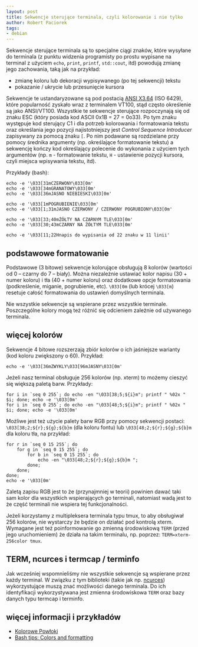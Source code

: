 ```yaml
---
layout: post
title: Sekwencje sterujące terminala, czyli kolorowanie i nie tylko
author: Robert Paciorek
tags:
- debian
---
```


Sekwencje sterujące terminala są to specjalne ciągi znaków, które wysyłane do terminala
(z punktu widzenia programisty po prostu wypisane na terminal z użyciem `echo`, `print`, `printf`, `std::cout`, itd)
powodują zmianę jego zachowania, taką jak na przykład:

* zmianę koloru lub dekoracji wypisywanego (po tej sekwencji) tekstu
* pokazanie / ukrycie lub przesunięcie kursora

Sekwencje te ustandaryzowane są pod postacią [ANSI X3.64](https://en.wikipedia.org/wiki/ANSI_escape_code) (ISO 6429), które popularność zyskało wraz z terminalem VT100, stąd często określenie są jako ANSI/VT100.
Wszystkie te sekwencje sterujące rozpoczynają się od znaku ESC (który posiada kod ASCII 0x1B = 27 = 0o33).
Po tym znaku występuje kod sterujący C1 i dla potrzeb kolorowania i formatowania tekstu oraz określania jego pozycji najistotniejszy jest *Control Sequence Introducer* zapisywany za pomocą znaku `[`.
Po nim podawane są rozdzielane przy pomocy średnika argumenty (np. określające formatowanie tekstu) a sekwencję kończy kod określający polecenie do wykonania z użyciem tych argumentów (np. `m` - formatowanie tekstu, `H` - ustawienie pozycji kursora, czyli miejsca wpisywania tekstu, itd).

Przykłady (bash):

	echo -e '\033[31mCZERWONY\033[0m'
	echo -e '\033[34mGRANATOWY\033[0m'
	echo -e '\033[36mJASNO NIEBIESKI\033[0m'
	
	echo -e '\033[1mPOGRUBIENIE\033[0m'
	echo -e '\033[1;31mJASNO CZERWONY / CZERWONY POGRUBIONY\033[0m'
	
	echo -e '\033[33;40mŻÓŁTY NA CZARNYM TLE\033[0m'
	echo -e '\033[30;43mCZARNY NA ŻÓŁTYM TLE\033[0m'
	
	echo -e '\033[11;22Hnapis do wypisania od 22 znaku w 11 linii'

## podstawowe formatowanie

Podstawowe (3 bitowe) sekwencje kolorujące obsługują 8 kolorów (wartości od 0 – czarny do 7 – biały).
Można niezależnie ustawiać kolor napisu (30 + numer koloru) i tła (40 + numer koloru) oraz dodatkowe opcje formatowania (podkreślenie, miganie, pogrubienie, etc).
`\033[0m` (lub krócej `\033[m`) resetuje całość formatowania do ustawień domyślnych terminala.

Nie wszystkie sekwencje są wspierane przez wszystkie terminale.
Poszczególne kolory mogą też różnić się odcieniem zależnie od używanego terminala.

## więcej kolorów

Sekwencje 4 bitowe rozszerzają zbiór kolorów o ich jaśniejsze warianty (kod koloru zwiększony o 60). Przykład:

	echo -e '\033[36mZWYKLY\033[96mJASNY\033[0m'

Jeżeli nasz terminal obsługuje 256 kolorów (np. xterm) to możemy cieszyć się większą paletą barw. Przykłady:

	for i in `seq 0 255`; do echo -en "\033[38;5;${i}m"; printf " %02x " $i; done; echo -e '\033[0m'
	for i in `seq 0 255`; do echo -en "\033[48;5;${i}m"; printf " %02x " $i; done; echo -e '\033[0m'

Możliwe jest też użycie palety barw RGB przy pomocy sekwencji postaci: `\033[38;2;${r};${g};${b}m` (dla koloru fontu) lub `\033[48;2;${r};${g};${b}m` dla koloru tła, na przykład:

	for r in `seq 0 15 255`; do
		for g in `seq 0 15 255`; do
			for b in `seq 0 15 255`; do
				echo -en "\033[48;2;${r};${g};${b}m ";
			done;
		done;
	done;
	echo -e '\033[0m'

Zaletą zapisu RGB jest to że (przynajmniej w teorii) powinien dawać taki sam kolor dla wszystkich wspierających go terminali,
	natomiast wadą jest to że część terminali nie wspiera tej funkcjonalności.

Jeżeli korzystamy z multipleksera terminala typu tmux, to aby obsługiwał 256 kolorów, nie wystarczy że będzie on działać pod kontrolą xterm.
Wymagane jest też poinformowanie go zmienną środowiskową `TERM` (przed jego uruchomieniem) że działa na takim terminalu, np. poprzez: `TERM=xterm-256color tmux`.

## TERM, ncurces i termcap / terminfo

Jak wcześniej wspomnieliśmy nie wszystkie sekwencje są wspierane przez każdy terminal.
W związku z tym biblioteki (takie jak np. [ncurces](https://pl.wikipedia.org/wiki/Ncurses)) wykorzystujące muszą znać możliwości danego terminala.
Do ich identyfikacji wykorzystywana jest zmienna środowiskowa `TERM` oraz bazy danych typu termcap i terminfo.

## więcej informacji i przykładów

* [Kolorowe Powłoki](http://www.linuxfocus.org/Polish/May2004/article335.shtml)
* [Bash tips: Colors and formatting](https://misc.flogisoft.com/bash/tip_colors_and_formatting)
